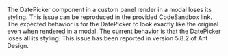 The DatePicker component in a custom panel render in a modal loses its styling. This issue can be reproduced in the provided CodeSandbox link. The expected behavior is for the DatePicker to look exactly like the original even when rendered in a modal. The current behavior is that the DatePicker loses all its styling. This issue has been reported in version 5.8.2 of Ant Design.
